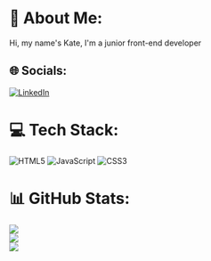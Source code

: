 # 💫 About Me:
Hi, my name's Kate, I'm a junior front-end developer


## 🌐 Socials:
[![LinkedIn](https://img.shields.io/badge/LinkedIn-%230077B5.svg?logo=linkedin&logoColor=white)](https://linkedin.com/in/kate-tokarenko) 

# 💻 Tech Stack:
![HTML5](https://img.shields.io/badge/html5-%23E34F26.svg?style=for-the-badge&logo=html5&logoColor=white) ![JavaScript](https://img.shields.io/badge/javascript-%23323330.svg?style=for-the-badge&logo=javascript&logoColor=%23F7DF1E) ![CSS3](https://img.shields.io/badge/css3-%231572B6.svg?style=for-the-badge&logo=css3&logoColor=white)
# 📊 GitHub Stats:
![](https://github-readme-stats.vercel.app/api?username=TokarenkoKate&theme=city_light&hide_border=false&include_all_commits=false&count_private=false)<br/>
![](https://github-readme-streak-stats.herokuapp.com/?user=TokarenkoKate&theme=city_light&hide_border=false)<br/>
![](https://github-readme-stats.vercel.app/api/top-langs/?username=TokarenkoKate&theme=city_light&hide_border=false&include_all_commits=false&count_private=false&layout=compact)

<!-- Proudly created with GPRM ( https://gprm.itsvg.in ) -->
